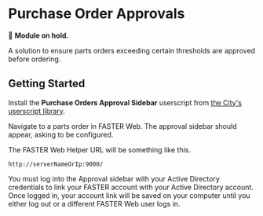 # Purchase Order Approvals

🛑 **Module on hold.**

A solution to ensure parts orders exceeding certain thresholds
are approved before ordering.

## Getting Started

Install the **Purchase Orders Approval Sidebar** userscript
from [the City's userscript library](https://cityssm.github.io/userscripts/#userscripts-for-faster-web).

Navigate to a parts order in FASTER Web.
The approval sidebar should appear, asking to be configured.

The FASTER Web Helper URL will be something like this.

```text
http://serverNameOrIp:9000/
```

You must log into the Approval sidebar with your Active Directory credentials
to link your FASTER account with your Active Directory account.
Once logged in, your account link will be saved on your computer
until you either log out or a different FASTER Web user logs in.
